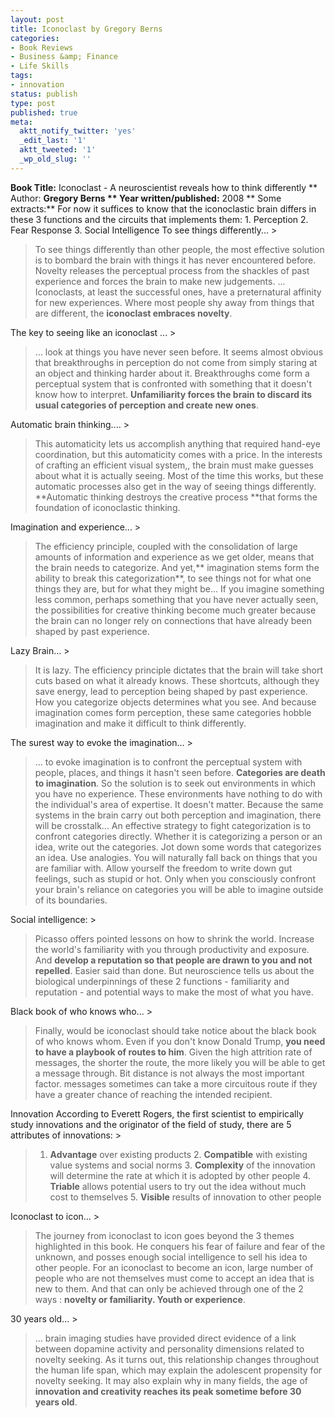 ```yaml
---
layout: post
title: Iconoclast by Gregory Berns
categories:
- Book Reviews
- Business &amp; Finance
- Life Skills
tags:
- innovation
status: publish
type: post
published: true
meta:
  aktt_notify_twitter: 'yes'
  _edit_last: '1'
  aktt_tweeted: '1'
  _wp_old_slug: ''
---
```

**Book Title:** Iconoclast - A neuroscientist reveals how to think differently ** Author: **Gregory Berns ** Year written/published:** 2008 ** Some extracts:** For now it suffices to know that the iconoclastic brain differs in these 3 functions and the circuits that implements them: 1. Perception 2. Fear Response 3. Social Intelligence To see things differently... >  

> To see things differently than other people, the most effective solution is to bombard the brain with things it has never encountered before. Novelty releases the perceptual process from the shackles of past experience and forces the brain to make new judgements. ... Iconoclasts, at least the successful ones, have a preternatural affinity for new experiences. Where most people shy away from things that are different, the **iconoclast embraces novelty**.

The key to seeing like an iconoclast ... >  

> ... look at things you have never seen before. It seems almost obvious that breakthroughs in perception do not come from simply staring at an object and thinking harder about it. Breakthroughs come form a perceptual system that is confronted with something that it doesn't know how to interpret. **Unfamiliarity forces the brain to discard its usual categories of perception and create new ones**.

Automatic brain thinking.... >  

> This automaticity lets us accomplish anything that required hand-eye coordination, but this automaticity comes with a price. In the interests of crafting an efficient visual system,, the brain must make guesses about what it is actually seeing. Most of the time this works, but these automatic processes also get in the way of seeing things differently. **Automatic thinking destroys the creative process **that forms the foundation of iconoclastic thinking.

Imagination and experience... >  

> The efficiency principle, coupled with the consolidation of large amounts of information and experience as we get older, means that the brain needs to categorize. And yet,** imagination stems form the ability to break this categorization**, to see things not for what one things they are, but for what they might be... If you imagine something less common, perhaps something that you have never actually seen, the possibilities for creative thinking become much greater because the brain can no longer rely on connections that have already been shaped by past experience.

Lazy Brain... >  

> It is lazy. The efficiency principle dictates that the brain will take short cuts based on what it already knows. These shortcuts, although they save energy, lead to perception being shaped by past experience. How you categorize objects determines what you see. And because imagination comes form perception, these same categories hobble imagination and make it difficult to think differently.

The surest way to evoke the imagination... >  

> ... to evoke imagination is to confront the perceptual system with people, places, and things it hasn't seen before. **Categories are death to imagination**. So the solution is to seek out environments in which you have no experience. These environments have nothing to do with the individual's area of expertise. It doesn't matter. Because the same systems in the brain carry out both perception and imagination, there will be crosstalk... An effective strategy to fight categorization is to confront categories directly. Whether it is categorizing a person or an idea, write out the categories. Jot down some words that categorizes an idea. Use analogies. You will naturally fall back on things that you are familiar with. Allow yourself the freedom to write down gut feelings, such as stupid or hot. Only when you consciously confront your brain's reliance on categories you will be able to imagine outside of its boundaries.

Social intelligence: >  

> Picasso offers pointed lessons on how to shrink the world. Increase the world's familiarity with you through productivity and exposure. And **develop a reputation so that people are drawn to you and not repelled**. Easier said than done. But neuroscience tells us about the biological underpinnings of these 2 functions - familiarity and reputation - and potential ways to make the most of what you have.

Black book of who knows who... >  

> Finally, would be iconoclast should take notice about the black book of who knows whom. Even if you don't know Donald Trump, **you need to have a playbook of routes to him**. Given the high attrition rate of messages, the shorter the route, the more likely you will be able to get a message through. Bit distance is not always the most important factor. messages sometimes can take a more circuitous route if they have a greater chance of reaching the intended recipient.

Innovation According to Everett Rogers, the first scientist to empirically study innovations and the originator of the field of study, there are 5 attributes of innovations: >  

> 1. **Advantage** over existing products 2. **Compatible** with existing value systems and social norms 3. **Complexity** of the innovation will determine the rate at which it is adopted by other people 4. **Triable** allows potential users to try out the idea without much cost to themselves 5. **Visible** results of innovation to other people

Iconoclast to icon... >  

> The journey from iconoclast to icon goes beyond the 3 themes highlighted in this book. He conquers his fear of failure and fear of the unknown, and posses enough social intelligence to sell his idea to other people. For an iconoclast to become an icon, large number of people who are not themselves must come to accept an idea that is new to them. And that can only be achieved through one of the 2 ways : **novelty or familiarity. Youth or experience**.

30 years old... >  

> ... brain imaging studies have provided direct evidence of a link between dopamine activity and personality dimensions related to novelty seeking. As it turns out, this relationship changes throughout the human life span, which may explain the adolescent propensity for novelty seeking. It may also explain why in many fields, the age of **innovation and creativity reaches its peak sometime before 30 years old**.

